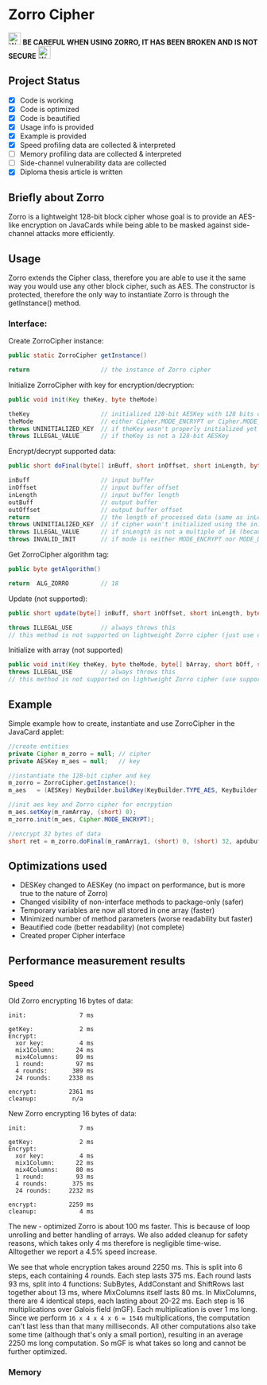 # Zorro Cipher

<img src="https://upload.wikimedia.org/wikipedia/commons/thumb/7/7b/Attention_Sign.svg/1169px-Attention_Sign.svg.png" alt="Warning! " width="25">  **__BE CAREFUL WHEN USING ZORRO, IT HAS BEEN BROKEN AND IS NOT SECURE__**  <img src="https://upload.wikimedia.org/wikipedia/commons/thumb/7/7b/Attention_Sign.svg/1169px-Attention_Sign.svg.png" alt="Warning! " width="25">

## Project Status
- [x] Code is working
- [x] Code is optimized
- [x] Code is beautified
- [x] Usage info is provided
- [x] Example is provided
- [x] Speed profiling data are collected & interpreted
- [ ] Memory profiling data are collected & interpreted
- [ ] Side-channel vulnerability data are collected
- [x] Diploma thesis article is written

## Briefly about Zorro
Zorro is a lightweight 128-bit block cipher whose goal is to provide an AES-like encryption on JavaCards
while being able to be masked against side-channel attacks more efficiently.

## Usage
Zorro extends the Cipher class, therefore you are able to use it the same way you would use any other block cipher, such as AES.
The constructor is protected, therefore the only way to instantiate Zorro is through the getInstance() method.
### Interface:
Create ZorroCipher instance:
````java
public static ZorroCipher getInstance()

return                    // the instance of Zorro cipher
````
Initialize ZorroCipher with key for encryption/decryption:
```` java
public void init(Key theKey, byte theMode)

theKey                    // initialized 128-bit AESKey with 128 bits of data
theMode                   // either Cipher.MODE_ENCRYPT or Cipher.MODE_DECRYPT
throws UNINITIALIZED_KEY  // if theKey wasn't properly initialized yet
throws ILLEGAL_VALUE      // if theKey is not a 128-bit AESKey
````
Encrypt/decrypt supported data:
````java
public short doFinal(byte[] inBuff, short inOffset, short inLength, byte[] outBuff, short outOffset)

inBuff                    // input buffer
inOffset                  // input buffer offset
inLength                  // input buffer length
outBuff                   // output buffer
outOffset                 // output buffer offset
return                    // the length of processed data (same as inLength if properly executed)
throws UNINITIALIZED_KEY  // if cipher wasn't initialized using the init() method.
throws ILLEGAL_VALUE      // if inLength is not a multiple of 16 (because Zorro is NOPAD)
throws INVALID_INIT       // if mode is neither MODE_ENCRYPT nor MODE_DECRYPT
````
Get ZorroCipher algorithm tag:
```` java
public byte getAlgorithm()

return  ALG_ZORRO         // 18
````
Update (not supported):
```` java
public short update(byte[] inBuff, short inOffset, short inLength, byte[] outBuff, short outOffset)

throws ILLEGAL_USE        // always throws this
// this method is not supported on lightweight Zorro cipher (just use doFinal)
````
Initialize with array (not supported)
```` java
public void init(Key theKey, byte theMode, byte[] bArray, short bOff, short bLen)
throws ILLEGAL_USE        // always throws this
// this method is not supported on lightweight Zorro cipher (use supported init)
````

## Example
Simple example how to create, instantiate and use ZorroCipher in the JavaCard applet:
```` java
//create entities
private Cipher m_zorro = null; // cipher
private AESKey m_aes = null;   // key

//instantiate the 128-bit cipher and key
m_zorro = ZorroCipher.getInstance();
m_aes   = (AESKey) KeyBuilder.buildKey(KeyBuilder.TYPE_AES, KeyBuilder.LENGTH_AES_128, false);

//init aes key and Zorro cipher for encrpytion
m_aes.setKey(m_ramArray, (short) 0);
m_zorro.init(m_aes, Cipher.MODE_ENCRYPT);

//encrypt 32 bytes of data
short ret = m_zorro.doFinal(m_ramArray1, (short) 0, (short) 32, apdubuf, ISO7816.OFFSET_CDATA);
````

## Optimizations used
* DESKey changed to AESKey (no impact on performance, but is more true to the nature of Zorro)
* Changed visibility of non-interface methods to package-only (safer)
* Temporary variables are now all stored in one array (faster)
* Minimized number of method parameters (worse readability but faster)
* Beautified code (better readability) (not complete)
* Created proper Cipher interface

## Performance measurement results
### Speed
Old Zorro encrypting 16 bytes of data:
```
init:               7 ms

getKey:             2 ms
Encrypt:
  xor key:          4 ms
  mix1Column:      24 ms
  mix4Columns:     89 ms
  1 round:         97 ms
  4 rounds:       389 ms
  24 rounds:     2338 ms

encrypt:         2361 ms
cleanup:          n/a
```
New Zorro encrypting 16 bytes of data:
```
init:               7 ms

getKey:             2 ms
Encrypt:
  xor key:          4 ms
  mix1Column:      22 ms
  mix4Columns:     80 ms
  1 round:         93 ms
  4 rounds:       375 ms
  24 rounds:     2232 ms

encrypt:         2259 ms
cleanup:            4 ms
```
The new - optimized Zorro is about 100 ms faster. This is because of loop unrolling and better handling of arrays. We also added cleanup for safety reasons, which takes only 4 ms therefore is negligible time-wise. Alltogether we report a 4.5% speed increase.

We see that whole encryption takes around 2250 ms. This is split into 6 steps, each containing 4 rounds. Each step lasts 375 ms. Each round lasts 93 ms, split into 4 functions: SubBytes, AddConstant and ShiftRows last together about 13 ms, where MixColumns itself lasts 80 ms. In MixColumns, there are 4 identical steps, each lasting about 20-22 ms. Each step is 16 multiplications over Galois field (mGF). Each multiplication is over 1 ms long. Since we perform ``16 x 4 x 4 x 6 = 1546`` multiplications, the computation can't last less than that many milliseconds. All other computations also take some time (although that's only a small portion), resulting in an average 2250 ms long computation. So mGF is what takes so long and cannot be further optimized.

### Memory
